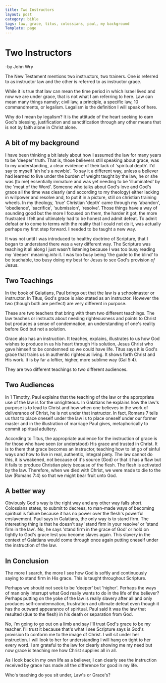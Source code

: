 ```yaml
---
title: Two Instructors
layout: post
category: bible
tags: law, grace, titus, colossians, paul, my background
Template: page
---
```



# Two Instructors

-by John Wry

The New Testament mentions two instructors, two trainers. One is referred to as instructor law and the other is referred to as instructor grace. 

While it is true that law can mean the time period in which Israel lived and now we are under grace, that is not what I am referring to here. Law can mean many things namely; civil law, a principle, a specific law, 10 commandments, or legalism. Legalism is the definition I will speak of here. 

Why do I mean by legalism? It is the attitude of the heart seeking to earn God's blessing, justification and sanctification through any other means that is not by faith alone in Christ alone. 

## A bit of my background

I have been thinking a bit lately about how I assumed the law for many years to be 'deeper' truth. That is, those believers still speaking about grace, was to my understanding, a clear evidence of their lack of 'spiritual depth'. I'd say to myself 'ah he's a newbie'. To say it a different way, unless a believer had learned to live under the burden of weight taught by the law, he or she was (to me) essentially immature and was yet needing to be 'illuminated' by the 'meat of the Word'. Someone who talks about God's love and God's grace all the time was clearly (and according to my theology) either lacking in willpower and resolve and, to put it in a picture, still on christian training wheels.    In my theology, 'true' Christian 'depth' came through my 'abandon', 'obedience', 'sacrifice', 'submission', 'resolve'. Those things have a way of sounding good but the more I focused on them, the harder it got, the more frustrated I felt and ultimately had to be honest and admit defeat. To admit defeat or to come to terms with the reality that I could not do it, was actually perhaps my first step forward. I needed to be taught a new way. 

It was not until I was introduced to healthy doctrine of Scripture, that I began to understand there was a very different way. The Scripture was teaching it all along I just wasn't listening because I was too busy reading my 'deeper' meaning *into* it. I was too busy being 'the guide to the blind' to be teachable, too busy doing *my* best for Jesus to see God's provision *of* Jesus. 

## Two Teachings

In the book of Galatians, Paul brings out that the law is a schoolmaster or instructor. In Titus, God's grace is also stated as an instructor. However the two (though both are perfect) are very different in purpose. 

These are two teachers that bring with them two different teachings. The law teaches or instructs about needing righteousness and points to Christ but produces a sense of condemnation, an understanding of one's reality before God but not a solution.

Grace also has an instruction. It teaches, explains, illustrates to us how God wishes to produce in us his heart through His solution, Jesus Christ who gave himself to be condemned so we could have life. Titus says it is God's grace that trains us in authentic righteous living. It shows forth Christ and His work. It is by far a loftier, higher, more sublime way (Gal 5:4). 

They are two different teachings to two different audiences. 

## Two Audiences

In 1 Timothy, Paul explains that the teaching of the law or the appropriate use of the law  is for the unrighteous. In Galatians he explains how the law's purpose is to lead to Christ and how when one believes in the work of deliverance of Christ, he is not under that instructor. In fact, Romans 7 tells us that to place oneself under the law is to place oneself under our former master and in the illustration of marriage Paul gives, metaphorically to commit spiritual adultery. 

According to Titus, the appropriate audience for the instruction of grace is for those who have seen (or understood) His grace and trusted in Christ. It is to them that grace becomes an instructor, teaching how to let go of sinful ways and how to live in real, authentic, integral piety. The law cannot do this, it is weakened, not because of it's source (God) or that it has a flaw but it fails to produce Christian piety because of the flesh. The flesh is activated by the law. Therefore, when we died with Christ, we were made to die to the law (Romans 7:4) so that we might bear fruit unto God.

## A better way

Obviously God's way is the right way and any other way falls short. Colossians states, to submit to decrees, to man-made ways of becoming spiritual is failure because it has no power over the flesh's powerful enslavement.  Paul says in Galatians, the only way is to stand firm. The interesting thing is that he doesn't say 'stand firm in your resolve' or 'stand firm in the law'. No, he says 'stand firm in the grace of God' or hold on tightly to God's grace lest you become slaves again. This slavery in the context of Galatians would come through once again putting oneself under the instruction of the law. 

## In Conclusion

The more I search, the more I see how God is softly and continuously saying to stand firm in His grace. This is taught throughout Scripture.

Perhaps we should not seek to be 'deeper' but 'higher'. Perhaps the ways of man only interrupt what God really wants to do in the life of the believer? Perhaps putting on the yoke of the law is really slavery after all and only produces self-condemnation, frustration and ultimate defeat even though it has the outward appearance of spiritual. Paul said it was the law that resulted (due to the flesh) in his death or separation from God. 

No, I'm going to go out on a limb and say I'll trust God's grace to be my teacher. I'll trust it because that's what I see Scripture says is God's provision to conform me to the image of Christ. I will sit under her instruction. I will look to her for understanding I will hang on tight to her every word. I am grateful to the law for clearly showing me my need but now grace is teaching me how Christ supplies all in all. 

As I look back in my own life as a believer, I can clearly see the instruction received by grace has made all the difference for good in my life.  

Who's teaching do you sit under, Law's or Grace's?

